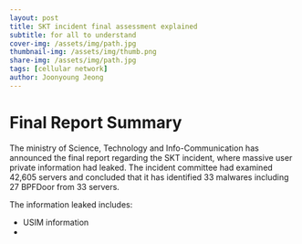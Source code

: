 ```yaml
---
layout: post
title: SKT incident final assessment explained
subtitle: for all to understand
cover-img: /assets/img/path.jpg
thumbnail-img: /assets/img/thumb.png
share-img: /assets/img/path.jpg
tags: [cellular network]
author: Joonyoung Jeong
---
```


# Final Report Summary

The ministry of Science, Technology and Info-Communication has announced the final report regarding the SKT incident, where massive user private information had leaked. The incident committee had examined 42,605 servers
and concluded that it has identified 33 malwares including 27 BPFDoor from 33 servers. 

The information leaked includes:
- USIM information
- 

